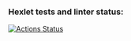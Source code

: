 ### Hexlet tests and linter status:
[![Actions Status](https://github.com/LyapinaViki/qa-engineer-project-84/actions/workflows/hexlet-check.yml/badge.svg)](https://github.com/LyapinaViki/qa-engineer-project-84/actions)
